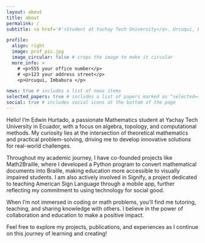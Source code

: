```yaml
---
layout: about
title: about
permalink: /
subtitle: <a href='#'>Student at Yachay Tech University</a>. Urcuqui, Ecuador. 

profile:
  align: right
  image: prof_pic.jpg
  image_circular: false # crops the image to make it circular
  more_info: >
    # <p>555 your office number</p>
    # <p>123 your address street</p>
    <p>Urcuqui, Imbabura </p>

news: true # includes a list of news items
selected_papers: true # includes a list of papers marked as "selected={true}"
social: true # includes social icons at the bottom of the page
---
```


Hello! I’m Edwin Hurtado, a passionate Mathematics student at Yachay Tech University in Ecuador, with a focus on algebra, topology, and computational methods. My curiosity lies at the intersection of theoretical mathematics and practical problem-solving, driving me to develop innovative solutions for real-world challenges.

Throughout my academic journey, I have co-founded projects like Math2Braille, where I developed a Python program to convert mathematical documents into Braille, making education more accessible to visually impaired students. I am also actively involved in Signify, a project dedicated to teaching American Sign Language through a mobile app, further reflecting my commitment to using technology for social good.

When I’m not immersed in coding or math problems, you’ll find me tutoring, teaching, and sharing knowledge with others. I believe in the power of collaboration and education to make a positive impact.

Feel free to explore my projects, publications, and experiences as I continue on this journey of learning and creating!
